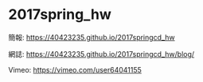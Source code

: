 # 2017spring_hw
簡報: https://40423235.github.io/2017springcd_hw

網誌: https://40423235.github.io/2017springcd_hw/blog/

Vimeo: https://vimeo.com/user64041155